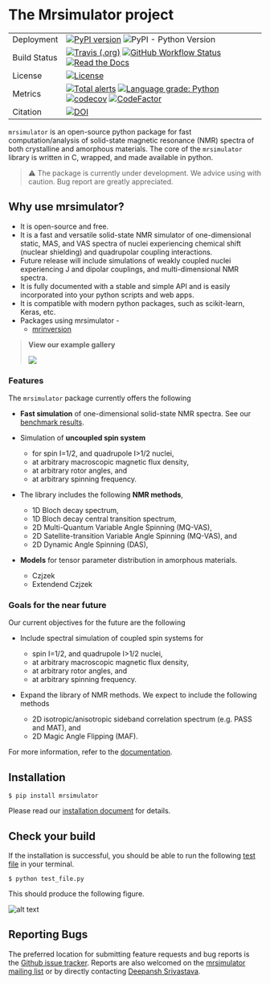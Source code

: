 # The Mrsimulator project

|              |                                                                                                                                                                                                                                                                                                                                                                                                                                                                                                                                                                                                                                       |
| ------------ | ------------------------------------------------------------------------------------------------------------------------------------------------------------------------------------------------------------------------------------------------------------------------------------------------------------------------------------------------------------------------------------------------------------------------------------------------------------------------------------------------------------------------------------------------------------------------------------------------------------------------------------- |
| Deployment   | [![PyPI version](https://img.shields.io/pypi/v/mrsimulator.svg?style=flat&logo=pypi&logoColor=white)](https://pypi.python.org/pypi/mrsimulator) ![PyPI - Python Version](https://img.shields.io/pypi/pyversions/mrsimulator)                                                                                                                                                                                                                                                                                                                                                                                                          |
| Build Status | [![Travis (.org)](https://img.shields.io/travis/deepanshs/mrsimulator?logo=travis)](https://travis-ci.org/github/DeepanshS/mrsimulator) [![GitHub Workflow Status](<https://img.shields.io/github/workflow/status/deepanshs/mrsimulator/CI%20(pip)?logo=GitHub>)](https://github.com/DeepanshS/mrsimulator/actions) [![Read the Docs](https://img.shields.io/readthedocs/mrsimulator)](https://mrsimulator.readthedocs.io/en/latest/)                                                                                                                                                                                                 |
| License      | [![License](https://img.shields.io/badge/License-BSD%203--Clause-blue.svg)](https://opensource.org/licenses/BSD-3-Clause)                                                                                                                                                                                                                                                                                                                                                                                                                                                                                                             |
| Metrics      | [![Total alerts](https://img.shields.io/lgtm/alerts/g/DeepanshS/mrsimulator.svg?logo=lgtm)](https://lgtm.com/projects/g/DeepanshS/mrsimulator/alerts/) [![Language grade: Python](https://img.shields.io/lgtm/grade/python/g/DeepanshS/mrsimulator.svg?logo=lgtm)](https://lgtm.com/projects/g/DeepanshS/mrsimulator/context:python) [![codecov](https://codecov.io/gh/DeepanshS/mrsimulator/branch/master/graph/badge.svg)](https://codecov.io/gh/DeepanshS/mrsimulator) [![CodeFactor](https://www.codefactor.io/repository/github/deepanshs/mrsimulator/badge)](https://www.codefactor.io/repository/github/deepanshs/mrsimulator) |
| Citation     | [![DOI](https://zenodo.org/badge/DOI/10.5281/zenodo.3978780.svg)](https://doi.org/10.5281/zenodo.3978779)                                                                                                                                                                                                                                                                                                                                                                                                                                                                                                                             |

`mrsimulator` is an open-source python package for fast computation/analysis of solid-state
magnetic resonance (NMR) spectra of both crystalline and amorphous materials. The core
of the `mrsimulator` library is written in C, wrapped, and made available in python.

> :warning: The package is currently under development. We advice using with caution. Bug report are greatly appreciated.

## Why use mrsimulator?

- It is open-source and free.
- It is a fast and versatile solid-state NMR simulator of one-dimensional static, MAS,
  and VAS spectra of nuclei experiencing chemical shift (nuclear shielding) and quadrupolar
  coupling interactions.
- Future release will include simulations of weakly coupled nuclei experiencing J and dipolar
  couplings, and multi-dimensional NMR spectra.
- It is fully documented with a stable and simple API and is easily incorporated into your
  python scripts and web apps.
- It is compatible with modern python packages, such as scikit-learn, Keras, etc.
- Packages using mrsimulator -
  - [mrinversion](https://mrinversion.readthedocs.io/en/latest/)

> **View our example gallery**
>
> [![](https://img.shields.io/badge/View-Example%20Gallery-Purple?s=small)](https://mrsimulator.readthedocs.io/en/latest/auto_examples/index.html)

### Features

The `mrsimulator` package currently offers the following

- **Fast simulation** of one-dimensional solid-state NMR spectra. See our
  [benchmark results](https://mrsimulator.readthedocs.io/en/latest/benchmark.html).

- Simulation of **uncoupled spin system**

  - for spin I=1/2, and quadrupole I>1/2 nuclei,
  - at arbitrary macroscopic magnetic flux density,
  - at arbitrary rotor angles, and
  - at arbitrary spinning frequency.

- The library includes the following **NMR methods**,

  - 1D Bloch decay spectrum,
  - 1D Bloch decay central transition spectrum,
  - 2D Multi-Quantum Variable Angle Spinning (MQ-VAS),
  - 2D Satellite-transition Variable Angle Spinning (MQ-VAS), and
  - 2D Dynamic Angle Spinning (DAS),

- **Models** for tensor parameter distribution in amorphous materials.

  - Czjzek
  - Extendend Czjzek

### Goals for the near future

Our current objectives for the future are the following

- Include spectral simulation of coupled spin systems for

  - spin I=1/2, and quadrupole I>1/2 nuclei,
  - at arbitrary macroscopic magnetic flux density,
  - at arbitrary rotor angles, and
  - at arbitrary spinning frequency.

- Expand the library of NMR methods. We expect to include the following methods

  - 2D isotropic/anisotropic sideband correlation spectrum (e.g. PASS and MAT), and
  - 2D Magic Angle Flipping (MAF).

For more information, refer to the
[documentation](https://mrsimulator.readthedocs.io/en/latest/).

## Installation

    $ pip install mrsimulator

Please read our [installation document](https://mrsimulator.readthedocs.io/en/latest/installation.html) for details.

## Check your build

If the installation is successful, you should be able to run the following
[test file](https://raw.github.com/DeepanshS/mrsimulator-examples/master/test_file_v0.3.py?raw=true)
in your terminal.

    $ python test_file.py

This should produce the following figure.

![alt text](https://mrsimulator.readthedocs.io/en/master/_images/test_file.png)

## Reporting Bugs

The preferred location for submitting feature requests and bug reports is the [Github issue tracker](https://github.com/DeepanshS/mrsimulator/issues). Reports are also welcomed on the [mrsimulator mailing list](https://groups.google.com/group/mrsimulator-users) or by directly contacting [Deepansh Srivastava](mailto:srivastava.89@osu.edu).
